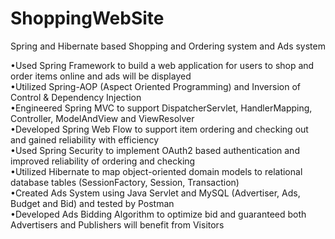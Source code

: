 # ShoppingWebSite
Spring and Hibernate based Shopping and Ordering system and Ads system <br />

•Used Spring Framework to build a web application for users to shop and order items online and ads will be displayed <br />
•Utilized Spring-AOP (Aspect Oriented Programming) and Inversion of Control & Dependency Injection <br />
•Engineered Spring MVC to support DispatcherServlet, HandlerMapping, Controller, ModelAndView and ViewResolver <br />
•Developed Spring Web Flow to support item ordering and checking out and gained reliability with efficiency <br />
•Used Spring Security to implement OAuth2 based authentication and improved reliability of ordering and checking <br />
•Utilized Hibernate to map object-oriented domain models to relational database tables (SessionFactory, Session, Transaction) <br />
•Created Ads System using Java Servlet and MySQL (Advertiser, Ads, Budget and Bid) and tested by Postman <br />
•Developed Ads Bidding Algorithm to optimize bid and guaranteed both Advertisers and Publishers will benefit from Visitors <br />
